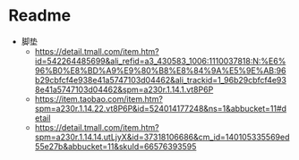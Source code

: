 # Readme

- 脚垫 
  - https://detail.tmall.com/item.htm?id=542264485699&ali_refid=a3_430583_1006:1110037818:N:%E6%96%B0%E8%BD%A9%E9%80%B8%E8%84%9A%E5%9E%AB:96b29cbfcf4e938e41a5747103d04462&ali_trackid=1_96b29cbfcf4e938e41a5747103d04462&spm=a230r.1.14.1.vt8P6P
  - https://item.taobao.com/item.htm?spm=a230r.1.14.22.vt8P6P&id=524014177248&ns=1&abbucket=11#detail
  - https://detail.tmall.com/item.htm?spm=a230r.1.14.14.utLjyX&id=37318106686&cm_id=140105335569ed55e27b&abbucket=11&skuId=66576393595
